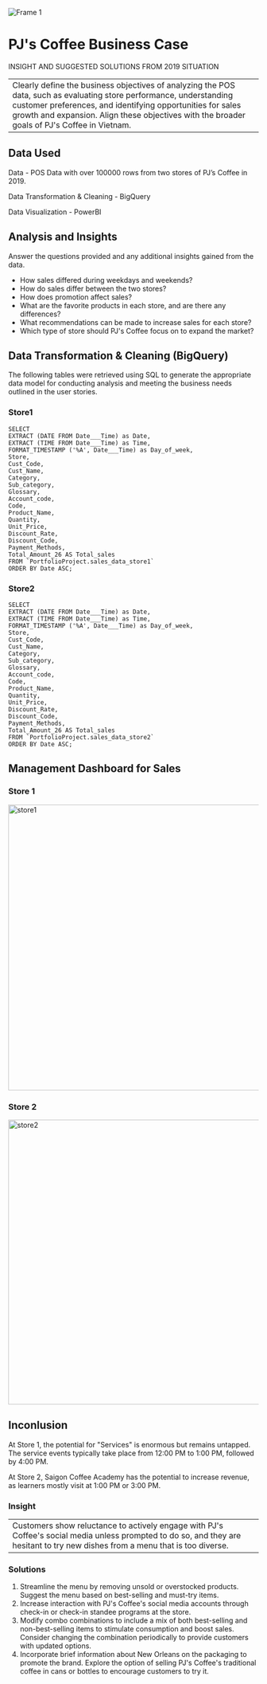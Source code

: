 ![Frame 1](https://github.com/im-hienmai/PJCoffee-POS-data_SQL_PowerBI/assets/131462914/a0e6d3ef-680f-4862-8ad7-462ede6c56c6)

# PJ's Coffee Business Case
INSIGHT AND SUGGESTED SOLUTIONS FROM 2019 SITUATION
<table>
<tr>
<td>
  Clearly define the business objectives of analyzing the POS data, such as evaluating store performance, understanding customer preferences, and identifying opportunities for sales growth and expansion. Align these objectives with the broader goals of PJ's Coffee in Vietnam.
</td>
</tr>
</table>


## Data Used
Data - POS Data with over 100000 rows from two stores of PJ’s Coffee in 2019.

Data Transformation & Cleaning - BigQuery

Data Visualization - PowerBI
## Analysis and Insights
Answer the questions provided and any additional insights gained from the data.
- How sales differed during weekdays and weekends?
- How do sales differ between the two stores?
- How does promotion affect sales?
- What are the favorite products in each store, and are there any differences?
- What recommendations can be made to increase sales for each store?
- Which type of store should PJ's Coffee focus on to expand the market?

## Data Transformation & Cleaning (BigQuery)
The following tables were retrieved using SQL to generate the appropriate data model for conducting analysis and meeting the business needs outlined in the user stories.
### Store1 
    SELECT 
    EXTRACT (DATE FROM Date___Time) as Date,
    EXTRACT (TIME FROM Date___Time) as Time,
    FORMAT_TIMESTAMP ('%A', Date___Time) as Day_of_week, 
    Store,
    Cust_Code, 
    Cust_Name,
    Category,
    Sub_category, 
    Glossary, 
    Account_code, 
    Code, 
    Product_Name, 
    Quantity,
    Unit_Price, 
    Discount_Rate, 
    Discount_Code, 
    Payment_Methods,
    Total_Amount_26 AS Total_sales
    FROM `PortfolioProject.sales_data_store1`
    ORDER BY Date ASC;

### Store2
    SELECT 
    EXTRACT (DATE FROM Date___Time) as Date,
    EXTRACT (TIME FROM Date___Time) as Time,
    FORMAT_TIMESTAMP ('%A', Date___Time) as Day_of_week,
    Store,
    Cust_Code, 
    Cust_Name,
    Category,
    Sub_category, 
    Glossary, 
    Account_code, 
    Code, 
    Product_Name, 
    Quantity,
    Unit_Price, 
    Discount_Rate, 
    Discount_Code, 
    Payment_Methods,
    Total_Amount_26 AS Total_sales
    FROM `PortfolioProject.sales_data_store2`
    ORDER BY Date ASC; 

## Management Dashboard for Sales

### Store 1
<img width="574" alt="store1" src="https://github.com/im-hienmai/PJCoffee-POS-data_SQL_PowerBI/assets/131462914/d9063da3-2655-4eed-9909-649b440d711e">

### Store 2
<img width="572" alt="store2" src="https://github.com/im-hienmai/PJCoffee-POS-data_SQL_PowerBI/assets/131462914/43c61745-044c-46a8-9d61-4057ea6b6f0f">

## Inconlusion

At Store 1, the potential for "Services" is enormous but remains untapped. The service events typically take place from 12:00 PM to 1:00 PM, followed by 4:00 PM.

At Store 2, Saigon Coffee Academy has the potential to increase revenue, as learners mostly visit at 1:00 PM or 3:00 PM.

### Insight 
<table>
<tr>
<td>
Customers show reluctance to actively engage with PJ's Coffee's social media unless prompted to do so, and they are hesitant to try new dishes from a menu that is too diverse.
</td>
</tr>
</table>

### Solutions

1. Streamline the menu by removing unsold or overstocked products. Suggest the menu based on best-selling and must-try items.
2. Increase interaction with PJ's Coffee's social media accounts through check-in or check-in standee programs at the store.
3. Modify combo combinations to include a mix of both best-selling and non-best-selling items to stimulate consumption and boost sales. Consider changing the combination periodically to provide customers with updated options.
4. Incorporate brief information about New Orleans on the packaging to promote the brand. Explore the option of selling PJ's Coffee's traditional coffee in cans or bottles to encourage customers to try it.





